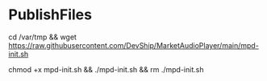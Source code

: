 # PublishFiles

cd /var/tmp && wget https://raw.githubusercontent.com/DevShip/MarketAudioPlayer/main/mpd-init.sh

chmod +x mpd-init.sh && ./mpd-init.sh && rm ./mpd-init.sh


